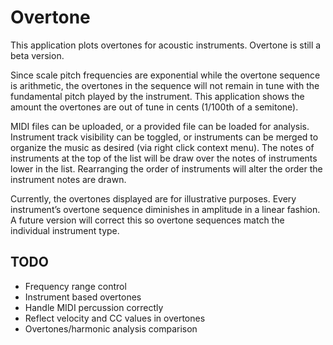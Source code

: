 # Overtone
This application plots overtones for acoustic instruments. Overtone is still a beta version.

Since scale pitch frequencies are exponential while the overtone sequence is arithmetic, the overtones in the sequence will not remain in tune with the fundamental pitch played by the instrument. This application shows the amount the overtones are out of tune in cents (1/100th of a semitone).

MIDI files can be uploaded, or a provided file can be loaded for analysis. Instrument track visibility can be toggled, or instruments can be merged to organize the music as desired (via right click context menu). The notes of instruments at the top of the list will be draw over the notes of instruments lower in the list. Rearranging the order of instruments will alter the order the instrument notes are drawn.

Currently, the overtones displayed are for illustrative purposes. Every instrument’s overtone sequence diminishes in amplitude in a linear fashion. A future version will correct this so overtone sequences match the individual instrument type.


## TODO
- Frequency range control
- Instrument based overtones
- Handle MIDI percussion correctly
- Reflect velocity and CC values in overtones
- Overtones/harmonic analysis comparison

